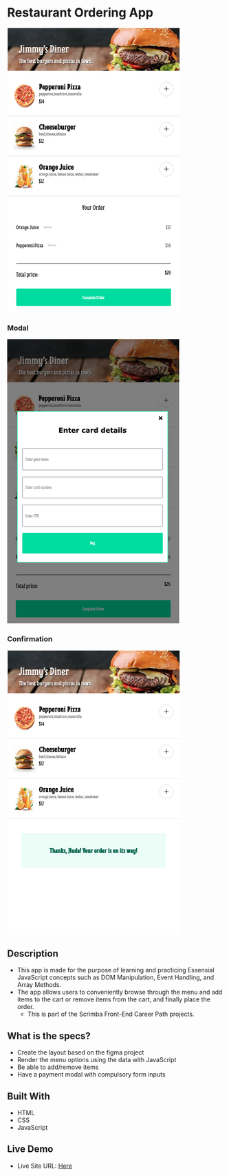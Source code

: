# Restaurant Ordering App


![image](screenshot/main-page.png)

### Modal
![image](screenshot/modal.png)

### Confirmation
![image](screenshot/confirmation.png)

## Description
+ This app is made for the purpose of learning and practicing Essensial JavaScript concepts such as DOM Manipulation, Event Handling, and Array Methods. 
+ The app allows users to conveniently browse through the menu and add items to the cart or remove items from the cart, and finally place the order.
  + This is part of the Scrimba Front-End Career Path projects.

## What is the specs?
- Create the layout based on the figma project
- Render the menu options using the data with JavaScript
- Be able to add/remove items
- Have a payment modal with compulsory form inputs

## Built With

+ HTML
+ CSS
+ JavaScript

## Live Demo

- Live Site URL: [Here]()
